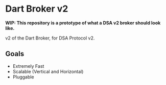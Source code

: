 # Dart Broker v2

**WIP: This repository is a prototype of what a DSA v2 broker should look like.**

v2 of the Dart Broker, for DSA Protocol v2.

## Goals

- Extremely Fast
- Scalable (Vertical and Horizontal)
- Pluggable


